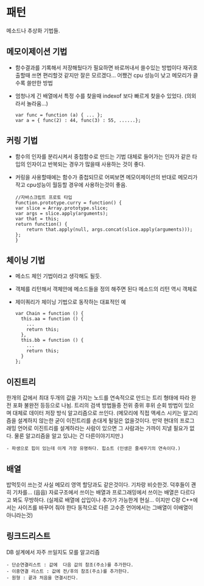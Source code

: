 # 패턴

메소드나 추상화 기법들.

## 메모이제이션 기법

- 함수결과를 기록해서 저장해뒀다가 필요하면 바로꺼내서 쓸수있는 방법이다 재귀호출할때 쓰면 편리할것 같지만 잘은 모르겠다... 어쨌건 cpu 성능이 낮고 메모리가 클수록 쓸만한 방법
- 엄청나게 긴 배열에서 특정 수를 찾을때 indexof 보다 빠르게 찾을수 있었다. (의외라서 놀라움...)

  ```
  var func = function (a) { ... };
  var a = { func(2) : 44, func(3) : 55, ......};
  ```

## 커링 기법

- 함수의 인자를 분리시켜서 중첩함수로 만드는 기법 대체로 들어가는 인자가 같은 타입의 인자이고 반복되는 경우가 많을때 사용하는 것이 좋다.
- 커링을 사용할때에는 함수가 중첩되므로 어찌보면 메모이제이션의 반대로 메모리가 작고 cpu성능이 월등할 경우에 사용하는것이 좋음.

  ```
  //자바스크립트 프로토 타입
  Function.prototype.curry = function() {
  var slice = Array.prototype.slice;
  var args = slice.apply(arguments);
  var that = this;
  return function() {
      return that.apply(null, args.concat(slice.apply(arguments)));
  };
  }
  ```

## 체이닝 기법

- 메소드 체인 기법이라고 생각해도 될듯.
- 객체를 리턴해서 객체안에 메소드들을 정의 해주면 된다 메소드의 리턴 역시 객체로
- 제이쿼리가 체이닝 기법으로 동작하는 대표적인 예

  ```
  var Chain = function () {
    this.aa = function () {
      ...
      return this;
    },
    this.bb = function () {
      ...
      return this;
    }
  };
  ```

## 이진트리

한개의 값에서 최대 두개의 값을 가지는 노드를 연속적으로 만드는 트리 형태에 따라 완전 포화 불완전 등등으로 나뉨. 트리의 검색 방법들중 전위 중위 후위 순회 방법이 있으며 대체로 데이터 저장 방식 알고리즘으로 쓰인다. (메모리에 직접 액세스 시키는 알고리즘을 설계하지 않는한 굳이 이진트리를 손대게 될일은 없을것이다. 만약 현대의 프로그래밍 언어로 이진트리를 설계하라는 사람이 있으면 그 사람과는 가까이 지낼 필요가 없다. 물론 알고리즘을 알고 있냐는 건 다른이야기지만.)

```
- 파생으로 힙이 있는데 이게 가장 유명하다. 힙소트 (인생은 줄세우기의 연속이다.)
```

## 배열

밥먹듯이 쓰는것 사실 메모리 영역 할당과도 같은것이다. 기차랑 비슷한것. 덕후들이 괜히 기차를... (읍읍) 자료구조에서 쓰이는 배열과 프로그래밍에서 쓰이는 배열은 다르다고 봐도 무방하다. (실제로 배열에 삽입이나 추가가 가능한게 현실... 이지만 C랑 C++에서는 사이즈를 바꾸어 줘야 한다 동적으로 다른 고수준 언어에서는 그배열이 이배열이 아니라는것)

## 링크드리스트

DB 설계에서 자주 쓰일지도 모를 알고리즘

```
- 단순연결리스트 : 값에  다음 값의 참조(주소)를 추가한다.
- 이중연결 리스트 : 값에 전/후의 참조(주소)를 추가한다.
- 원형 : 끝과 처음을 연결시킨다.
```
